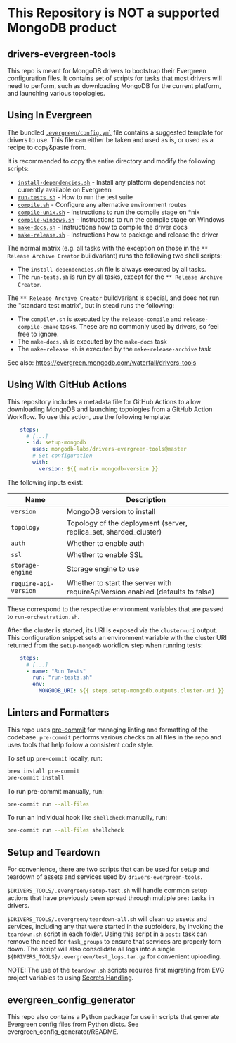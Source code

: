 # This Repository is NOT a supported MongoDB product

## drivers-evergreen-tools

This repo is meant for MongoDB drivers to bootstrap their Evergreen
configuration files.
It contains set of scripts for tasks that most drivers will need to perform,
such as downloading MongoDB for the current platform, and launching various
topologies.

## Using In Evergreen

The bundled [`.evergreen/config.yml`](.evergreen/config.yml) file contains a
suggested template for drivers to use.
This file can either be taken and used as is, or used as a recipe to copy&paste from.

It is recommended to copy the entire directory and modify the following scripts:
- [`install-dependencies.sh`](.evergreen/install-dependencies.sh) - Install any platform dependencies not currently available on Evergreen
- [`run-tests.sh`](.evergreen/run-tests.sh) - How to run the test suite
- [`compile.sh`](.evergreen/compile.sh) - Configure any alternative environment routes
- [`compile-unix.sh`](.evergreen/compile-unix.sh) - Instructions to run the compile stage on *nix
- [`compile-windows.sh`](.evergreen/compile-windows.sh) - Instructions to run the compile stage on Windows
- [`make-docs.sh`](.evergreen/make-docs.sh) - Instructions how to compile the driver docs
- [`make-release.sh`](.evergreen/make-release.sh) - Instructions how to package and release the driver


The normal matrix (e.g. all tasks with the exception on those in the `** Release Archive Creator` buildvariant) runs the following two shell scripts:
- The `install-dependencies.sh` file is always executed by all tasks.
- The `run-tests.sh` is run by all tasks, except for the `** Release Archive Creator`.

The `** Release Archive Creator` buildvariant is special, and does not run the "standard test matrix", but in stead runs the following:
- The `compile*.sh` is executed by the `release-compile` and `release-compile-cmake` tasks. These are no commonly used by drivers, so feel free to ignore.
- The `make-docs.sh` is executed by the `make-docs` task
- The `make-release.sh` is executed by the `make-release-archive` task


See also:
https://evergreen.mongodb.com/waterfall/drivers-tools

## Using With GitHub Actions

This repository includes a metadata file for GitHub Actions to allow downloading
MongoDB and launching topologies from a GitHub Action Workflow. To use this
action, use the following template:

```yaml
    steps:
      # [...]
      - id: setup-mongodb
        uses: mongodb-labs/drivers-evergreen-tools@master
        # Set configuration
        with:
          version: ${{ matrix.mongodb-version }}
```

The following inputs exist:

| Name | Description |
| --- | --- |
| `version` | MongoDB version to install |
| `topology` | Topology of the deployment (server, replica_set, sharded_cluster) |
| `auth` | Whether to enable auth |
| `ssl` | Whether to enable SSL |
| `storage-engine` | Storage engine to use |
| `require-api-version` | Whether to start the server with requireApiVersion enabled (defaults to false) |

These correspond to the respective environment variables that are passed to `run-orchestration.sh`.

After the cluster is started, its URI is exposed via the `cluster-uri` output.
This configuration snippet sets an environment variable with the cluster URI
returned from the `setup-mongodb` workflow step when running tests:
```yaml
    steps:
      # [...]
      - name: "Run Tests"
        run: "run-tests.sh"
        env:
          MONGODB_URI: ${{ steps.setup-mongodb.outputs.cluster-uri }}
```

## Linters and Formatters

This repo uses [pre-commit](https://pre-commit.com/) for managing linting and formatting of the codebase.
`pre-commit` performs various checks on all files in the repo and uses tools that help follow a consistent code
style.

To set up `pre-commit` locally, run:

```bash
brew install pre-commit
pre-commit install
```

To run pre-commit manually, run:

```bash
pre-commit run --all-files
```

To run an individual hook like `shellcheck` manually, run:

```bash
pre-commit run --all-files shellcheck
```

## Setup and Teardown

For convenience, there are two scripts that can be used for setup and teardown of assets and services
used by `drivers-evergreen-tools`.

`$DRIVERS_TOOLS/.evergreen/setup-test.sh` will handle common setup actions that have previously
been spread through multiple `pre:` tasks in drivers.

`$DRIVERS_TOOLS/.evergreen/teardown-all.sh` will clean up assets and services, including any
that were started in the subfolders, by invoking the `teardown.sh` script in each folder.
Using this script in a `post:` task can remove the need for `task_groups` to ensure that services
are properly torn down.  The script will also consolidate all logs into a single
`${DRIVERS_TOOLS}/.evergreen/test_logs.tar.gz` for convenient uploading.

NOTE: The use of the `teardown.sh` scripts requires first migrating from
EVG project variables to using [Secrets Handling](./.evergreen/secrets_handling/README.md).

## evergreen_config_generator

This repo also contains a Python package for use in scripts that generate
Evergreen config files from Python dicts. See evergreen_config_generator/README.

